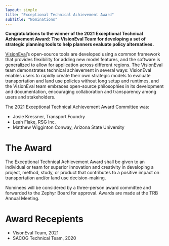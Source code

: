 ```yaml
---
layout: simple
title: "Exceptional Technical Achievement Award"
subTitle: "Nominations"
---
```

**Congratulations to the winner of the 2021 Exceptional Technical Achievement Award: The VisionEval Team for developing a set of strategic planning tools to help planners evaluate policy alternatives.**

[VisionEval](https://visioneval.org)’s open-source tools are developed using a common framework that provides flexibility for adding new model features, and the software is generalized to allow for application across different regions. The VisionEval team demonstrates technical achievement in several ways: VisionEval enables users to rapidly create their own strategic models to evaluate transportation and land use policies without long setup and runtimes, and the VisionEval team embraces open-source philosophies in its development and documentation, encouraging collaboration and transparency among users and stakeholders. 

The 2021 Exceptional Technical Achievement Award Committee was:

- Josie Kressner, Transport Foundry
- Leah Flake, RSG Inc.
- Matthew Wigginton Conway, Arizona State University


# The Award

The Exceptional Technical Achievement Award shall be given to an individual or team for superior innovation and creativity in developing a project, method, study, or product that contributes to a positive impact on transportation and/or land use decision-making.

Nominees will be considered by a three-person award committee and forwarded to the Zephyr Board for approval.  Awards are made at the TRB Annual Meeting.

# Award Recepients

 - VisonEval Team, 2021
 - SACOG Technical Team, 2020
